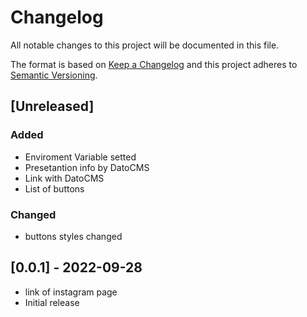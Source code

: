 # Changelog

All notable changes to this project will be documented in this file.

The format is based on [Keep a Changelog](http://keepachangelog.com/en/1.0.0/)
and this project adheres to [Semantic Versioning](http://semver.org/spec/v2.0.0.html).

## [Unreleased]

### Added
- Enviroment Variable setted
- Presetantion info by DatoCMS
- Link with DatoCMS
- List of buttons

### Changed
- buttons styles changed

## [0.0.1] - 2022-09-28

- link of instagram page
- Initial release
